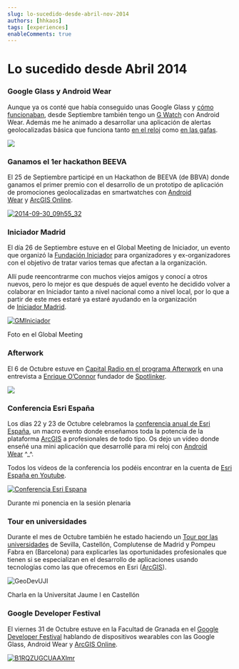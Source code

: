 ```yaml
---
slug: lo-sucedido-desde-abril-nov-2014
authors: [hhkaos]
tags: [experiences]
enableComments: true 
---
```


# Lo sucedido desde Abril 2014

### Google Glass y Android Wear

Aunque ya os conté que había conseguido unas Google Glass y [cómo funcionaban](/blog/como-funcionan-las-google-glass), desde Septiembre también tengo un [G Watch](https://play.google.com/store/devices/details/LG_G_Watch_Black_Titan?id=lg_g_watch_black&hl=en) con Android Wear. Además me he animado a desarrollar una aplicación de alertas geolocalizadas básica que funciona tanto [en el reloj](https://www.youtube.com/watch?v=lImhDJYrnt4&list=PLwq5dz_FjCx7Q8qLN45nJqNXz7hBdNgeN) como [en las gafas](https://www.youtube.com/watch?v=TVvgNtIxdNo&list=PLwq5dz_FjCx7Q8qLN45nJqNXz7hBdNgeN&index=3).

[![](https://web.archive.org/web/20150419165740im_/http://www.rauljimenez.info/blog/wp-content/uploads/2014/07/Screenshot-2014-07-13-13.51.23-250x175.png)](https://web.archive.org/web/20150419165740/http://www.rauljimenez.info/blog/2014/07/13/como-funcionan-las-google-glass/)

### Ganamos el 1er hackathon BEEVA

El 25 de Septiembre participé en un Hackathon de BEEVA (de BBVA) donde ganamos el primer premio con el desarrollo de un prototipo de aplicación de promociones geolocalizadas en smartwatches con [Android Wear](https://web.archive.org/web/20150419165740/https://developer.android.com/wear/index.html) y [ArcGIS Online](https://web.archive.org/web/20150419165740/http://developers.arcgis.com/en/).

[![2014-09-30_09h55_32](https://web.archive.org/web/20150419165740im_/http://www.rauljimenez.info/blog/wp-content/uploads/2014/10/2014-09-30_09h55_32.png)](https://web.archive.org/web/20150419165740/http://www.rauljimenez.info/blog/wp-content/uploads/2014/10/2014-09-30_09h55_32.png)

### Iniciador Madrid

El día 26 de Septiembre estuve en el Global Meeting de Iniciador, un evento que organizó la [Fundación Iniciador](https://web.archive.org/web/20150419165740/http://iniciador.com/) para organizadores y ex-organizadores con el objetivo de tratar varios temas que afectan a la organización.

Allí pude reencontrarme con muchos viejos amigos y conocí a otros nuevos, pero lo mejor es que después de aquel evento he decidido volver a colaborar en Iniciador tanto a nivel nacional como a nivel local, por lo que a partir de este mes estaré ya estaré ayudando en la organización de [Iniciador Madrid](https://web.archive.org/web/20150419165740/http://iniciador.com/madrid/).

[![GMIniciador](https://web.archive.org/web/20150419165740im_/http://www.rauljimenez.info/blog/wp-content/uploads/2014/10/GMIniciador.jpg)](https://web.archive.org/web/20150419165740/http://www.rauljimenez.info/blog/wp-content/uploads/2014/10/GMIniciador.jpg)

Foto en el Global Meeting

### Afterwork

El 6 de Octubre estuve en [Capital Radio en el programa Afterwork](https://web.archive.org/web/20150419165740/http://www.capitalradio.es/programas/after-work/) en una entrevista a [Enrique O’Connor](https://web.archive.org/web/20150419165740/http://es.linkedin.com/in/enriqueoconnor) fundador de [Spotlinker](https://web.archive.org/web/20150419165740/http://www.spotlinker.com/).

![](https://web.archive.org/web/20150419165740im_/https://media.licdn.com/mpr/mpr/shrink_200_200/p/1/000/0f3/03c/2059c5f.jpg)

### Conferencia Esri España

Los días 22 y 23 de Octubre celebramos la [conferencia anual de Esri España](https://web.archive.org/web/20150419165740/http://evento.esri.es/es/ce14/?utm_source=home-esri-es), un macro evento donde enseñamos toda la potencia de la plataforma [ArcGIS](https://web.archive.org/web/20150419165740/http://developers.arcgis.com/en/) a profesionales de todo tipo. Os dejo un vídeo donde enseñé una mini aplicación que desarrollé para mi reloj con [Android Wear](https://web.archive.org/web/20150419165740/https://developer.android.com/wear/index.html) ^_^.

Todos los vídeos de la conferencia los podéis encontrar en la cuenta de [Esri España en Youtube](https://web.archive.org/web/20150419165740/https://www.youtube.com/playlist?list=PLoptan2utx17yQLSiUPiJeqtMD_LPb9H0).

[![Conferencia Esri Espana](https://web.archive.org/web/20150419165740im_/http://www.rauljimenez.info/blog/wp-content/uploads/2014/10/Conferencia-Esri-Espana.jpg)](https://web.archive.org/web/20150419165740/http://www.rauljimenez.info/blog/wp-content/uploads/2014/10/Conferencia-Esri-Espana.jpg)

Durante mi ponencia en la sesión plenaria

### Tour en universidades

Durante el mes de Octubre también he estado haciendo un [Tour por las universidades](https://web.archive.org/web/20150419165740/http://desarrolladores.esri.es/geo-developer-communities/) de Sevilla, Castellón, Complutense de Madrid y Pompeu Fabra en (Barcelona) para explicarles las oportunidades profesionales que tienen si se especializan en el desarrollo de aplicaciones usando tecnologías como las que ofrecemos en Esri ([ArcGIS](https://web.archive.org/web/20150419165740/http://developers.arcgis.com/en/)).

![GeoDevUJI](https://web.archive.org/web/20150419165740im_/http://www.rauljimenez.info/blog/wp-content/uploads/2014/11/GeoDevUJI.jpg)

Charla en la Universitat Jaume I en Castellón

### Google Developer Festival

El viernes 31 de Octubre estuve en la Facultad de Granada en el [Google Developer Festival](https://web.archive.org/web/20150419165740/http://devfest.gdggranada.com/) hablando de dispositivos wearables con las Google Glass, Android Wear y [ArcGIS Online](https://web.archive.org/web/20150419165740/https://developers.arcgis.com/en/).

[![B1RQZUGCUAAXImr](https://web.archive.org/web/20150419165740im_/http://www.rauljimenez.info/blog/wp-content/uploads/2014/11/B1RQZUGCUAAXImr.jpg "Mi ponencia en el Devfest")](https://web.archive.org/web/20150419165740/http://www.rauljimenez.info/blog/wp-content/uploads/2014/11/B1RQZUGCUAAXImr.jpg)

